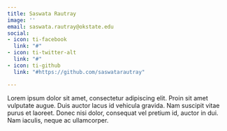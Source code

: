```yaml
---
title: Saswata Rautray
image: ''
email: saswata.rautray@okstate.edu
social:
- icon: ti-facebook
  link: "#"
- icon: ti-twitter-alt
  link: "#"
- icon: ti-github
  link: "#https://github.com/saswatarautray"

---
```

Lorem ipsum dolor sit amet, consectetur adipiscing elit. Proin sit amet vulputate augue. Duis auctor lacus id vehicula gravida. Nam suscipit vitae purus et laoreet.
Donec nisi dolor, consequat vel pretium id, auctor in dui. Nam iaculis, neque ac ullamcorper.